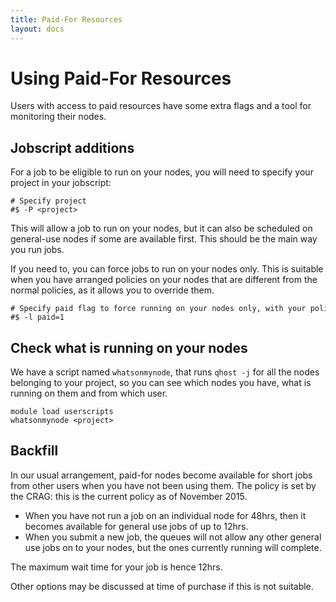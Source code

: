 ```yaml
---
title: Paid-For Resources
layout: docs
---
```


# Using Paid-For Resources

Users with access to paid resources have some extra flags and a tool for
monitoring their nodes.

## Jobscript additions

For a job to be eligible to run on your nodes, you will need to specify
your project in your jobscript:

```
# Specify project
#$ -P <project>
```

This will allow a job to run on your nodes, but it can also be scheduled
on general-use nodes if some are available first. This should be the
main way you run jobs.

If you need to, you can force jobs to run on your nodes only. This is
suitable when you have arranged policies on your nodes that are
different from the normal policies, as it allows you to override
them.

```
# Specify paid flag to force running on your nodes only, with your policies
#$ -l paid=1
```

## Check what is running on your nodes

We have a script named `whatsonmynode`, that runs `qhost -j` for all the
nodes belonging to your project, so you can see which nodes you have,
what is running on them and from which user.

```
module load userscripts
whatsonmynode <project>
```

## Backfill

In our usual arrangement, paid-for nodes become available for short jobs from
other users when you have not been using them. The policy is set by the
CRAG: this is the current policy as of November 2015.

  - When you have not run a job on an individual node for 48hrs, then it
    becomes available for general use jobs of up to 12hrs.
  - When you submit a new job, the queues will not allow any other
    general use jobs on to your nodes, but the ones currently running
    will complete.

The maximum wait time for your job is hence 12hrs.

Other options may be discussed at time of purchase if this is not
suitable.
